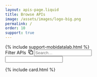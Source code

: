 ```yaml
---
layout: apis-page.liquid
title: Browse APIs
image: /assets/images/logo-big.png
permalink: /
order: 10
support: true
---
```

<!-- <a href="/projects" class="banner about-banner">
   Check out our other open-source projects
</a> -->
<div class="browse-apis container">
  {% include support-mobidatalab.html %}
  <!-- search -->
  <div id="search" class="row">
    <div class="field col-md-6 col-md-offset-3">
      <label for="search">Filter <span id="numAPIs"></span> APIs&nbsp;
        <span id="btnCopy" class="hidden"><svg xmlns="http://www.w3.org/2000/svg" viewBox="0 0 24 24" style="height:1em;width:1em;"><title>Copy search link to clipboard</title><path d="M18 6v-6h-18v18h6v6h18v-18h-6zm-12 10h-4v-14h14v4h-10v10zm16 6h-14v-14h14v14z"></path></svg></span>
      </label>
      <input id="search-input" name="search" type="search" placeholder="Search…" required/>
    </div>
  </div>
  <input class="hidden" id="txtCopy"/>

  <section id="apis-list" class="cards"></section>
</div>

{% include card.html %}

<script src="https://cdnjs.cloudflare.com/ajax/libs/jquery/2.2.4/jquery.min.js"></script>
<script>
  $(document).ready(function(){
    var newData = false;
    if (window.location.href.indexOf('nd=')>=0) newData = true;
    $.ajax({
      type: "GET",
      url: (newData ? "https://raw.githubusercontent.com/mobidatalab/mdl-catalog-api/gh-pages/v2/metrics.json" : "https://mobidatalab.github.io/mdl-catalog-api/v2/metrics.json"),
      dataType: 'json',
      cache: true,
      success: function (data) {
        $('#numAPIs').text(data.numAPIs.toLocaleString());
      }
    });
  });
</script>
